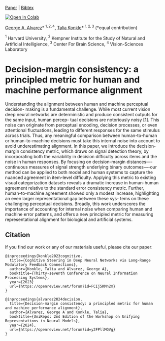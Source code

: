 
[Paper](https://openreview.net/forum?id=y2FPllMQVg) | [Bibtex](#bibtex)

[![Open In Colab](https://colab.research.google.com/assets/colab-badge.svg)](https://colab.research.google.com/drive/1rbb2xDQCmvWB-2UMNV7H8BNaQ5P9aScJ?usp=sharing)

[George A. Alvarez](https://visionlab.harvard.edu/george/)\* $^{1,2,4}$, [Talia Konkle](https://konklab.fas.harvard.edu/)\* $^{1,2,3}$
(*equal contribution)

$^1$ Harvard University, $^2$ Kempner Institute for the Study of Natural and Artificial Intelligience, $^3$ Center For Brain Science, $^4$ Vision-Sciences Laboratory
<br>

# Decision-margin consistency: a principled metric for human and machine performance alignment

Understanding the alignment between human and machine perceptual decision- making is a fundamental challenge. While most current vision deep neural networks are deterministic and produce consistent outputs for the same input, human percep- tual decisions are notoriously noisy [1]. This noise can originate from perceptual encoding, decision processes, or even attentional fluctuations, leading to different responses for the same stimulus across trials. Thus, any meaningful comparison between human-to-human or human-to-machine decisions must take this internal noise into account to avoid underestimating alignment. In this paper, we introduce the decision-margin consistency metric, which draws on signal detection theory, by incorporating both the variability in decision difficulty across items and the noise in human responses. By focusing on decision-margin distances—-continuous measures of signal strength underlying binary outcomes—-our method can be applied to both model and human systems to capture the nuanced agreement in item-level difficulty. Applying this metric to existing visual categorization datasets reveals a dramatic increase in human-human agreement relative to the standard error consistency metric. Further, human-to-machine agreement showed only a modest increase, highlighting an even larger representational gap between these sys- tems on these challenging perceptual decisions. Broadly, this work underscores the importance of accounting for internal noise when comparing human and machine error patterns, and offers a new principled metric for measuring representational alignment for biological and artificial systems.

<a name="bibtex"></a>
## Citation

If you find our work or any of our materials useful, please cite our paper:
```
@inproceedings{konkle2023cognitive,
  title={Cognitive Steering in Deep Neural Networks via Long-Range Modulatory Feedback Connections},
  author={Konkle, Talia and Alvarez, George A},
  booktitle={Thirty-seventh Conference on Neural Information Processing Systems},
  year={2023}
  url={https://openreview.net/forum?id=FCIj5KMn2m}
}

@inproceedings{alvarez2024decision,
  title={Decision-margin consistency: a principled metric for human and machine performance alignment},
  author={Alvarez, George A and Konkle, Talia},
  booktitle={UniReps: 2nd Edition of the Workshop on Unifying Representations in Neural Models},
  year={2024},
  url={https://openreview.net/forum?id=y2FPllMQVg}
}

```

